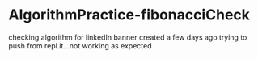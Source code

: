 # AlgorithmPractice-fibonacciCheck
checking algorithm for linkedIn banner created a few days ago
trying to push from repl.it...not working as expected
